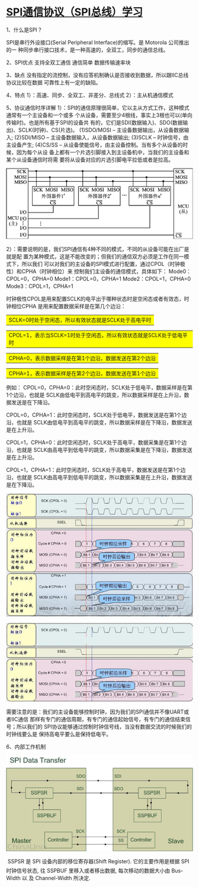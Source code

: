 # [SPI通信协议（SPI总线）学习](https://www.cnblogs.com/deng-tao/p/6004280.html)

1、什么是SPI？

SPI是串行外设接口(Serial Peripheral Interface)的缩写。是 Motorola 公司推出的一
种同步串行接口技术，是一种高速的，全双工，同步的通信总线。

2、SPI优点
支持全双工通信
通信简单
数据传输速率块

3、缺点
没有指定的流控制，没有应答机制确认是否接收到数据，所以跟IIC总线协议比较在数据
可靠性上有一定的缺陷。

4、特点
1）：高速、同步、全双工、非差分、总线式
2）：主从机通信模式

5、协议通信时序详解
1）：SPI的通信原理很简单，它以主从方式工作，这种模式通常有一个主设备和一个或多
个从设备，需要至少4根线，事实上3根也可以(单向传输时)。也是所有基于SPI的设备共
有的，它们是SDI(数据输入)、SDO(数据输出)、SCLK(时钟)、CS(片选)。
(1)SDO/MOSI – 主设备数据输出，从设备数据输入;
(2)SDI/MISO – 主设备数据输入，从设备数据输出;
(3)SCLK – 时钟信号，由主设备产生;
(4)CS/SS – 从设备使能信号，由主设备控制。当有多个从设备的时候，因为每个从设
备上都有一个片选引脚接入到主设备机中，当我们的主设备和某个从设备通信时将需
要将从设备对应的片选引脚电平拉低或者是拉高。

![944893-20161027161441046-108731561.gif](./md_att/944893-20161027161441046-108731561.png)

2）：需要说明的是，我们SPI通信有4种不同的模式，不同的从设备可能在出厂是就是配
置为某种模式，这是不能改变的；但我们的通信双方必须是工作在同一模式下，所以我们
可以对我们的主设备的SPI模式进行配置，通过CPOL（时钟极性）和CPHA（时钟相位）来
控制我们主设备的通信模式，具体如下：
Mode0：CPOL=0，CPHA=0
Mode1：CPOL=0，CPHA=1
Mode2：CPOL=1，CPHA=0
Mode3：CPOL=1，CPHA=1

时钟极性CPOL是用来配置SCLK的电平出于哪种状态时是空闲态或者有效态，时钟相位CPHA
是用来配置数据采样是在第几个边沿：

<table><tr><td bgcolor=yellow>SCLK=0时处于空闲态，所以有效状态就是SCLK处于高电平时</td></tr></table>
<table><tr><td bgcolor=yellow>CPOL=1，表示当SCLK=1时处于空闲态，所以有效状态就是SCLK处于低电平时</td></tr></table>
<table><tr><td bgcolor=yellow>CPHA=0，表示数据采样是在第1个边沿，数据发送在第2个边沿</td></tr></table>
<table><tr><td bgcolor=yellow>CPHA=1，表示数据采样是在第2个边沿，数据发送在第1个边沿</td></tr></table>
例如：
CPOL=0，CPHA=0：此时空闲态时，SCLK处于低电平，数据采样是在第1个边沿，也就是
SCLK由低电平到高电平的跳变，所以数据采样是在上升沿，数据发送是在下降沿。

CPOL=0，CPHA=1：此时空闲态时，SCLK处于低电平，数据发送是在第1个边沿，也就是
SCLK由低电平到高电平的跳变，所以数据采样是在下降沿，数据发送是在上升沿。

CPOL=1，CPHA=0：此时空闲态时，SCLK处于高电平，数据采集是在第1个边沿，也就是
SCLK由高电平到低电平的跳变，所以数据采集是在下降沿，数据发送是在上升沿。

CPOL=1，CPHA=1：此时空闲态时，SCLK处于高电平，数据发送是在第1个边沿，也就是
SCLK由高电平到低电平的跳变，所以数据采集是在上升沿，数据发送是在下降沿。

![](./md_att/944893-20161027161424453-974917858.png)

![](./md_att/944893-20161027161436828-1727112897.png)

需要注意的是：我们的主设备能够控制时钟，因为我们的SPI通信并不像UART或者IIC通信
那样有专门的通信周期，有专门的通信起始信号，有专门的通信结束信号；所以我们的
SPI协议能够通过控制时钟信号线，当没有数据交流的时候我们的时钟线要么是
保持高电平要么是保持低电平。

6、内部工作机制

![](./md_att/944893-20161027161417046-1214549547.jpg)

 SSPSR 是 SPI 设备内部的移位寄存器(Shift Register). 它的主要作用是根据 SPI
时钟信号状态, 往 SSPBUF 里移入或者移出数据, 每次移动的数据大小由 Bus-Width 以
及 Channel-Width 所决定.